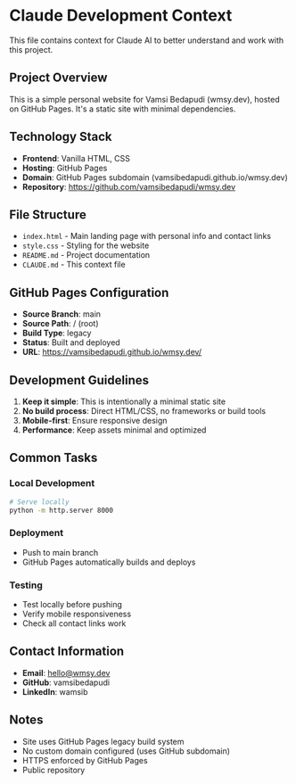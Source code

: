 # Claude Development Context

This file contains context for Claude AI to better understand and work with this project.

## Project Overview

This is a simple personal website for Vamsi Bedapudi (wmsy.dev), hosted on GitHub Pages. It's a static site with minimal dependencies.

## Technology Stack

- **Frontend**: Vanilla HTML, CSS
- **Hosting**: GitHub Pages
- **Domain**: GitHub Pages subdomain (vamsibedapudi.github.io/wmsy.dev)
- **Repository**: https://github.com/vamsibedapudi/wmsy.dev

## File Structure

- `index.html` - Main landing page with personal info and contact links
- `style.css` - Styling for the website
- `README.md` - Project documentation
- `CLAUDE.md` - This context file

## GitHub Pages Configuration

- **Source Branch**: main
- **Source Path**: / (root)
- **Build Type**: legacy
- **Status**: Built and deployed
- **URL**: https://vamsibedapudi.github.io/wmsy.dev/

## Development Guidelines

1. **Keep it simple**: This is intentionally a minimal static site
2. **No build process**: Direct HTML/CSS, no frameworks or build tools
3. **Mobile-first**: Ensure responsive design
4. **Performance**: Keep assets minimal and optimized

## Common Tasks

### Local Development
```bash
# Serve locally
python -m http.server 8000
```

### Deployment
- Push to main branch
- GitHub Pages automatically builds and deploys

### Testing
- Test locally before pushing
- Verify mobile responsiveness
- Check all contact links work

## Contact Information

- **Email**: hello@wmsy.dev
- **GitHub**: vamsibedapudi
- **LinkedIn**: wamsib

## Notes

- Site uses GitHub Pages legacy build system
- No custom domain configured (uses GitHub subdomain)
- HTTPS enforced by GitHub Pages
- Public repository